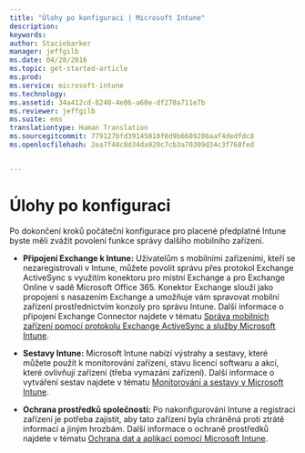 ```yaml
---
title: "Úlohy po konfiguraci | Microsoft Intune"
description: 
keywords: 
author: Staciebarker
manager: jeffgilb
ms.date: 04/28/2016
ms.topic: get-started-article
ms.prod: 
ms.service: microsoft-intune
ms.technology: 
ms.assetid: 34a412cd-8240-4e06-a60e-df270a711e7b
ms.reviewer: jeffgilb
ms.suite: ems
translationtype: Human Translation
ms.sourcegitcommit: 779127bfd39145010f0d9b6609286aaf4dedfdc8
ms.openlocfilehash: 2ea7f48c8d34da920c7cb3a70309d34c3f768fed


---
```


# Úlohy po konfiguraci
Po dokončení kroků počáteční konfigurace pro placené předplatné Intune byste měli zvážit povolení funkce správy dalšího mobilního zařízení.

-   **Připojení Exchange k Intune:** Uživatelům s mobilními zařízeními, kteří se nezaregistrovali v Intune, můžete povolit správu přes protokol Exchange ActiveSync s využitím konektoru pro místní Exchange a pro Exchange Online v sadě Microsoft Office 365. Konektor Exchange slouží jako propojení s nasazením Exchange a umožňuje vám spravovat mobilní zařízení prostřednictvím konzoly pro správu Intune. Další informace o připojení Exchange Connector najdete v tématu [Správa mobilních zařízení pomocí protokolu Exchange ActiveSync a služby Microsoft Intune](/intune/deploy-use/mobile-device-management-with-exchange-activesync-and-microsoft-intune).

-   **Sestavy Intune:** Microsoft Intune nabízí výstrahy a sestavy, které můžete použít k monitorování zařízení, stavu licencí softwaru a akcí, které ovlivňují zařízení (třeba vymazání zařízení).  Další informace o vytváření sestav najdete v tématu [Monitorování a sestavy v Microsoft Intune](/intune/deploy-use/monitoring-and-reports-with-microsoft-intune).

-   **Ochrana prostředků společnosti:** Po nakonfigurování Intune a registraci zařízení je potřeba zajistit, aby tato zařízení byla chráněná proti ztrátě informací a jiným hrozbám. Další informace o ochraně prostředků najdete v tématu [Ochrana dat a aplikací pomocí Microsoft Intune](/Intune/deploy-use/protect-apps-and-data-with-microsoft-intune).



<!--HONumber=Jul16_HO3-->


